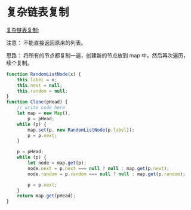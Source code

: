 # 复杂链表复制

[复杂链表复制](https://www.nowcoder.com/practice/f836b2c43afc4b35ad6adc41ec941dba?tpId=13&tqId=23254&ru=/exam/oj/ta&qru=/ta/coding-interviews/question-ranking&sourceUrl=%2Fexam%2Foj%2Fta%3Fpage%3D1%26tpId%3D13%26type%3D13);

注意： 不能直接返回原来的列表。

思路： 将所有的节点都复制一遍，创建新的节点放到 map 中。然后再次遍历， 续个复制。

```javascript
function RandomListNode(x) {
	this.label = x;
	this.next = null;
	this.random = null;
}
function Clone(pHead) {
	// write code here
	let map = new Map(),
		p = pHead;
	while (p) {
		map.set(p, new RandomListNode(p.label));
		p = p.next;
	}

	p = pHead;
	while (p) {
		let node = map.get(p);
		node.next = p.next === null ? null : map.get(p.next);
		node.random = p.random === null ? null : map.get(p.random);

		p = p.next;
	}
	return map.get(pHead);
}
```
